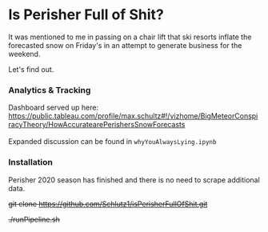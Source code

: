 # Is Perisher Full of Shit?

It was mentioned to me in passing on a chair lift that ski resorts inflate the forecasted snow on Friday's in an attempt to generate business for the weekend.

Let's find out.


### Analytics & Tracking
Dashboard served up here: https://public.tableau.com/profile/max.schultz#!/vizhome/BigMeteorConspiracyTheory/HowAccuratearePerishersSnowForecasts
<br></br>
Expanded discussion can be found in `whyYouAlwaysLying.ipynb`


### Installation

Perisher 2020 season has finished and there is no need to scrape additional data.

~~git clone https://github.com/Schlutz1/isPerisherFullOfShit.git~~

~~./runPipeline.sh~~
  
